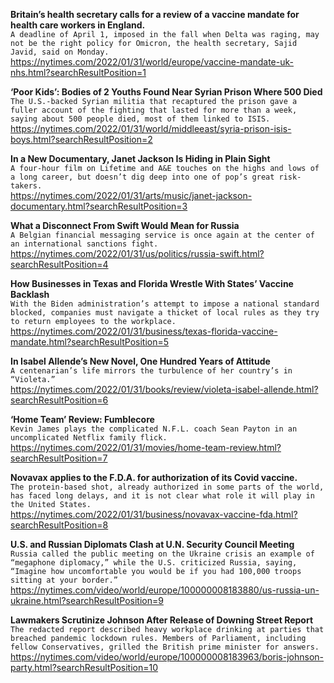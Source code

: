 **Britain’s health secretary calls for a review of a vaccine mandate for health care workers in England.**\
`A deadline of April 1, imposed in the fall when Delta was raging, may not be the right policy for Omicron, the health secretary, Sajid Javid, said on Monday.`\
https://nytimes.com/2022/01/31/world/europe/vaccine-mandate-uk-nhs.html?searchResultPosition=1

**‘Poor Kids’: Bodies of 2 Youths Found Near Syrian Prison Where 500 Died**\
`The U.S.-backed Syrian militia that recaptured the prison gave a fuller account of the fighting that lasted for more than a week, saying about 500 people died, most of them linked to ISIS.`\
https://nytimes.com/2022/01/31/world/middleeast/syria-prison-isis-boys.html?searchResultPosition=2

**In a New Documentary, Janet Jackson Is Hiding in Plain Sight**\
`A four-hour film on Lifetime and A&E touches on the highs and lows of a long career, but doesn’t dig deep into one of pop’s great risk-takers.`\
https://nytimes.com/2022/01/31/arts/music/janet-jackson-documentary.html?searchResultPosition=3

**What a Disconnect From Swift Would Mean for Russia**\
`A Belgian financial messaging service is once again at the center of an international sanctions fight.`\
https://nytimes.com/2022/01/31/us/politics/russia-swift.html?searchResultPosition=4

**How Businesses in Texas and Florida Wrestle With States’ Vaccine Backlash**\
`With the Biden administration’s attempt to impose a national standard blocked, companies must navigate a thicket of local rules as they try to return employees to the workplace.`\
https://nytimes.com/2022/01/31/business/texas-florida-vaccine-mandate.html?searchResultPosition=5

**In Isabel Allende’s New Novel, One Hundred Years of Attitude**\
`A centenarian’s life mirrors the turbulence of her country’s in “Violeta.”`\
https://nytimes.com/2022/01/31/books/review/violeta-isabel-allende.html?searchResultPosition=6

**‘Home Team’ Review: Fumblecore**\
`Kevin James plays the complicated N.F.L. coach Sean Payton in an uncomplicated Netflix family flick.`\
https://nytimes.com/2022/01/31/movies/home-team-review.html?searchResultPosition=7

**Novavax applies to the F.D.A. for authorization of its Covid vaccine.**\
`The protein-based shot, already authorized in some parts of the world, has faced long delays, and it is not clear what role it will play in the United States.`\
https://nytimes.com/2022/01/31/business/novavax-vaccine-fda.html?searchResultPosition=8

**U.S. and Russian Diplomats Clash at U.N. Security Council Meeting**\
`Russia called the public meeting on the Ukraine crisis an example of “megaphone diplomacy,” while the U.S. criticized Russia, saying, “Imagine how uncomfortable you would be if you had 100,000 troops sitting at your border.”`\
https://nytimes.com/video/world/europe/100000008183880/us-russia-un-ukraine.html?searchResultPosition=9

**Lawmakers Scrutinize Johnson After Release of Downing Street Report**\
`The redacted report described heavy workplace drinking at parties that breached pandemic lockdown rules. Members of Parliament, including fellow Conservatives, grilled the British prime minister for answers.`\
https://nytimes.com/video/world/europe/100000008183963/boris-johnson-party.html?searchResultPosition=10

